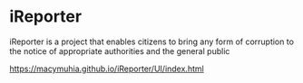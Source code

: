 # iReporter
iReporter is a project that enables citizens to bring any form of corruption to the notice of appropriate authorities and the general public

https://macymuhia.github.io/iReporter/UI/index.html
